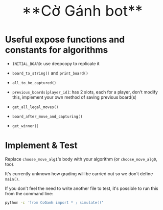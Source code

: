 <p align="center" style="font-size:xxx-large">
 **Cờ Gánh bot**
</p>

# Useful expose functions and constants for algorithms

-   `INITIAL_BOARD`: use deepcopy to replicate it

-   `board_to_string()` and `print_board()`

-   `all_to_be_captured()`

-   `previous_boards[player_id]`: has 2 slots, each for a player, don't modify this,
    implement your own method of saving previous board(s)

-   `get_all_legal_moves()`

-   `board_after_move_and_capturing()`

-   `get_winner()`

# Implement & Test

Replace `choose_move_alg1`'s body with your algorithm (or `choose_move_alg0`, too).

It's currently unknown how grading will be carried out so we don't define `main()`.

If you don't feel the need to write another file to test, it's possible to run this from the command line:

```bash
python -c 'from CoGanh import * ; simulate()'
```
